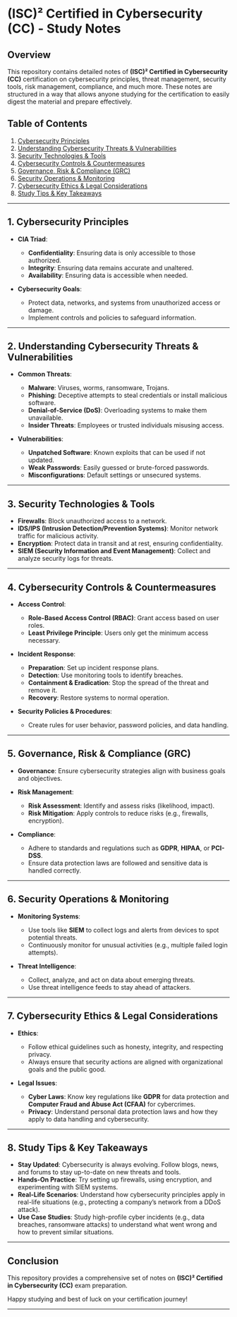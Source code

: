 
# (ISC)² Certified in Cybersecurity (CC) - Study Notes

## Overview

This repository contains detailed notes of **(ISC)² Certified in Cybersecurity (CC)** certification on cybersecurity principles, threat management, security tools, risk management, compliance, and much more. These notes are structured in a way that allows anyone studying for the certification to easily digest the material and prepare effectively.

## Table of Contents
1. [Cybersecurity Principles](#1-cybersecurity-principles)
2. [Understanding Cybersecurity Threats & Vulnerabilities](#2-understanding-cybersecurity-threats--vulnerabilities)
3. [Security Technologies & Tools](#3-security-technologies--tools)
4. [Cybersecurity Controls & Countermeasures](#4-cybersecurity-controls--countermeasures)
5. [Governance, Risk & Compliance (GRC)](#5-governance-risk--compliance-grc)
6. [Security Operations & Monitoring](#6-security-operations--monitoring)
7. [Cybersecurity Ethics & Legal Considerations](#7-cybersecurity-ethics--legal-considerations)
8. [Study Tips & Key Takeaways](#8-study-tips--key-takeaways)

---

## 1. Cybersecurity Principles
- **CIA Triad**:
  - **Confidentiality**: Ensuring data is only accessible to those authorized.
  - **Integrity**: Ensuring data remains accurate and unaltered.
  - **Availability**: Ensuring data is accessible when needed.

- **Cybersecurity Goals**:
  - Protect data, networks, and systems from unauthorized access or damage.
  - Implement controls and policies to safeguard information.

---

## 2. Understanding Cybersecurity Threats & Vulnerabilities
- **Common Threats**:
  - **Malware**: Viruses, worms, ransomware, Trojans.
  - **Phishing**: Deceptive attempts to steal credentials or install malicious software.
  - **Denial-of-Service (DoS)**: Overloading systems to make them unavailable.
  - **Insider Threats**: Employees or trusted individuals misusing access.

- **Vulnerabilities**:
  - **Unpatched Software**: Known exploits that can be used if not updated.
  - **Weak Passwords**: Easily guessed or brute-forced passwords.
  - **Misconfigurations**: Default settings or unsecured systems.

---

## 3. Security Technologies & Tools
- **Firewalls**: Block unauthorized access to a network.
- **IDS/IPS (Intrusion Detection/Prevention Systems)**: Monitor network traffic for malicious activity.
- **Encryption**: Protect data in transit and at rest, ensuring confidentiality.
- **SIEM (Security Information and Event Management)**: Collect and analyze security logs for threats.

---

## 4. Cybersecurity Controls & Countermeasures
- **Access Control**:
  - **Role-Based Access Control (RBAC)**: Grant access based on user roles.
  - **Least Privilege Principle**: Users only get the minimum access necessary.

- **Incident Response**:
  - **Preparation**: Set up incident response plans.
  - **Detection**: Use monitoring tools to identify breaches.
  - **Containment & Eradication**: Stop the spread of the threat and remove it.
  - **Recovery**: Restore systems to normal operation.

- **Security Policies & Procedures**:
  - Create rules for user behavior, password policies, and data handling.

---

## 5. Governance, Risk & Compliance (GRC)
- **Governance**: Ensure cybersecurity strategies align with business goals and objectives.
- **Risk Management**:
  - **Risk Assessment**: Identify and assess risks (likelihood, impact).
  - **Risk Mitigation**: Apply controls to reduce risks (e.g., firewalls, encryption).
  
- **Compliance**:
  - Adhere to standards and regulations such as **GDPR**, **HIPAA**, or **PCI-DSS**.
  - Ensure data protection laws are followed and sensitive data is handled correctly.

---

## 6. Security Operations & Monitoring
- **Monitoring Systems**:
  - Use tools like **SIEM** to collect logs and alerts from devices to spot potential threats.
  - Continuously monitor for unusual activities (e.g., multiple failed login attempts).

- **Threat Intelligence**:
  - Collect, analyze, and act on data about emerging threats.
  - Use threat intelligence feeds to stay ahead of attackers.

---

## 7. Cybersecurity Ethics & Legal Considerations
- **Ethics**:
  - Follow ethical guidelines such as honesty, integrity, and respecting privacy.
  - Always ensure that security actions are aligned with organizational goals and the public good.

- **Legal Issues**:
  - **Cyber Laws**: Know key regulations like **GDPR** for data protection and **Computer Fraud and Abuse Act (CFAA)** for cybercrimes.
  - **Privacy**: Understand personal data protection laws and how they apply to data handling and cybersecurity.

---

## 8. Study Tips & Key Takeaways
- **Stay Updated**: Cybersecurity is always evolving. Follow blogs, news, and forums to stay up-to-date on new threats and tools.
- **Hands-On Practice**: Try setting up firewalls, using encryption, and experimenting with SIEM systems.
- **Real-Life Scenarios**: Understand how cybersecurity principles apply in real-life situations (e.g., protecting a company’s network from a DDoS attack).
- **Use Case Studies**: Study high-profile cyber incidents (e.g., data breaches, ransomware attacks) to understand what went wrong and how to prevent similar situations.

---

## Conclusion
This repository provides a comprehensive set of notes on **(ISC)² Certified in Cybersecurity (CC)** exam preparation.

Happy studying and best of luck on your certification journey!

---
